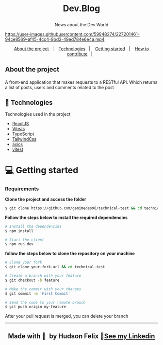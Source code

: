 <h1 align="center">
   
Dev.Blog
</h1>

<p align="center">News about the Dev World
</p>


https://user-images.githubusercontent.com/59948274/227201461-94ce8569-af45-4cc4-9bd3-49ed784e6e4a.mp4

<p align="center">
  <a href="#-about-the-project">About the project</a>&nbsp;&nbsp;&nbsp;|&nbsp;&nbsp;&nbsp;
  <a href="#-technologies">Technologies</a>&nbsp;&nbsp;&nbsp;|&nbsp;&nbsp;&nbsp;
  <a href="#-getting-started">Getting started</a>&nbsp;&nbsp;&nbsp;|&nbsp;&nbsp;&nbsp;
  <a href="#-how-to-contribute">How to contribute</a>&nbsp;&nbsp;&nbsp;|&nbsp;&nbsp;&nbsp;
</p>

<h2 >
	
About the project
	
</h2>

<p>
A front-end application that makes requests to a RESTful API.
Which returns a list of posts, users and comments related to the post</h3>

## 🚀 Technologies

Technologies used in the project

- [ReactJS](https://reactjs.org/)
- [ViteJs](https://vitejs.dev)
- [TypeScript](https://www.typescriptlang.org/)
- [TailwindCss](https://tailwindcss.com)
- [axios](https://axios-http.com/docs/intro)
- [vitest](https://vitest.dev/)

# 💻 Getting started

### Requirements

**Clone the project and access the folder**

```bash
$ git clone https://github.com/ganimedes96/technical-test && cd technical-test
```

**Follow the steps below to install the required dependencies**

```bash
# Install the dependencies
$ npm install

# Start the client
$ npm run dev


```


**follow the steps below to clone the repository on your machine**

```bash
# Clone your fork
$ git clone your-fork-url && cd technical-test

# Create a branch with your feature
$ git checkout -b feature

# Make the commit with your changes
$ git commit -m 'First Commit'

# Send the code to your remote branch
$ git push origin my-feature
```

After your pull request is merged, you can delete your branch

---
<div align="center">
	<h2>Made with 💜 &nbsp;by Hudson Felix 👋<a href="https://www.linkedin.com/in/hudson-felix-577305215/">See my Linkedin</a></h2>
</div>
